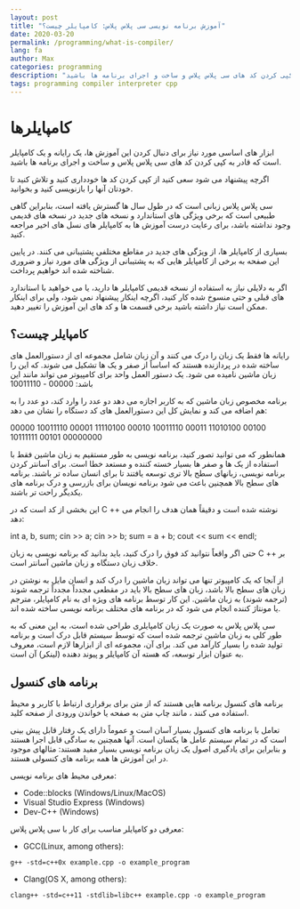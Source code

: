 ```yaml
---
layout: post
title: "آموزش برنامه نویسی سی پلاس پلاس: کامپایلر چیست؟"
date: 2020-03-20
permalink: /programming/what-is-compiler/
lang: fa
author: Max
categories: programming
description: "ابزار های اساسی مورد نیاز برای دنبال کردن این آموزش ها، یک رایانه و یک کامپایلر است که قادر به کپی کردن کد های سی پلاس پلاس و ساخت و اجرای برنامه ها باشید."
tags: programming compiler interpreter cpp
---
```



# کامپایلرها

ابزار های اساسی مورد نیاز برای دنبال کردن این آموزش ها، یک رایانه و یک کامپایلر است که قادر به کپی کردن کد های سی پلاس پلاس و ساخت و اجرای برنامه ها باشید.

اگرچه پیشنهاد می شود سعی کنید از کپی کردن کد ها خودداری کنید و تلاش کنید تا خودتان آنها را بازنویسی کنید و بخوانید.

سی پلاس پلاس زبانی است که در طول سال ها گسترش یافته است، بنابراین گاهی طبیعی است که برخی ویژگی های استاندارد و نسخه های جدید در نسخه های قدیمی وجود نداشته باشد، برای رعایت درست آموزش ها به کامپایلر های نسل های اخیر مراجعه کنید.

بسیاری از کامپایلر ها، از ویژگی های جدید در مقاطع مختلفی پشتیبانی می کنند. در پایین این صفحه به برخی از کامپایلر هایی که به پشتیبانی از ویژگی های مورد نیاز و ضروری شناخته شده اند خواهیم پرداخت.

اگر به دلایلی نیاز به استفاده از نسخه قدیمی کامپایلر ها دارید، یا می خواهید با استاندارد های قبلی و حتی منسوخ شده کار کنید، اگرچه اینکار پیشنهاد نمی شود، ولی برای اینکار ممکن است نیاز داشته باشید برخی قسمت ها و کد های این آموزش را تغییر دهید.

## کامپایلر چیست؟

رایانه ها فقط یک زبان را درک می کنند و آن زبان شامل مجموعه ای از دستورالعمل های ساخته شده در پردازنده هستند که اساساً از صفر و یک ها تشکیل می شوند. که این را زبان ماشین نامیده می شود.
یک دستور العمل واحد برای کامپیوتر می تواند مانند این باشد:
00000 - 10011110

برنامه مخصوص زبان ماشین که به کاربر اجازه می دهد دو عدد را وارد کند، دو عدد را به هم اضافه می کند و نمایش کل این دستورالعمل های کد دستگاه را نشان می دهد:

00000  10011110
00001  11110100
00010  10011110
00011  11010100
00100  10111111
00101  00000000

همانطور که می توانید تصور کنید، برنامه نویسی به طور مستقیم به زبان ماشین فقط با استفاده از یک ها و صفر ها بسیار خسته کننده و مستعد خطا است. برای آسانتر کردن برنامه نویسی، زبانهای سطح بالا تری توسعه یافتند تا برای انسان ساده تر باشند. برنامه های سطح بالا همچنین باعث می شود برنامه نویسان برای بازرسی و درک برنامه های یکدیگر راحت تر باشند.

این بخشی از کد است که در C ++ نوشته شده است و دقیقاً همان هدف را انجام می دهد:

int a, b, sum;
cin >> a;
cin >> b;
sum = a + b;
cout << sum << endl;

حتی اگر واقعاً نتوانید کد فوق را درک کنید، باید بدانید که برنامه نویسی به زبان C ++ بر خلاف زبان دستگاه و زبان ماشین آسانتر است.

از آنجا که یک کامپیوتر تنها می تواند زبان ماشین را درک کند و انسان مایل به نوشتن در زبان های سطح بالا باشد، زبان های سطح بالا باید در مقطعی مجدداً مجدداً ترجمه شوند (ترجمه شوند) به زبان ماشین. این کار توسط برنامه های ویژه ای به نام کامپایلر، مترجم یا مونتاژ کننده انجام می شود که در برنامه های مختلف برنامه نویسی ساخته شده اند.

سی پلاس پلاس به صورت یک زبان کامپایلری طراحی شده است، به این معنی که به طور کلی به زبان ماشین ترجمه شده است که توسط سیستم قابل درک است و برنامه تولید شده را بسیار کارآمد می کند. برای آن، مجموعه ای از ابزارها لازم است، معروف به عنوان ابزار توسعه، که هسته آن کامپایلر و پیوند دهنده (لینکر) آن است.

## برنامه های کنسول

برنامه های کنسول برنامه هایی هستند که از متن برای برقراری ارتباط با کاربر و محیط استفاده می کنند ، مانند چاپ متن به صفحه یا خواندن ورودی از صفحه کلید.

تعامل با برنامه های کنسول بسیار آسان است و عموماً دارای یک رفتار قابل پیش بینی است که در تمام سیستم عامل ها یکسان است. آنها همچنین به سادگی قابل اجرا هستند و بنابراین برای یادگیری اصول یک زبان برنامه نویسی بسیار مفید هستند: مثالهای موجود در این آموزش ها همه برنامه های کنسولی هستند.

معرفی محیط های برنامه نویسی:

- Code::blocks (Windows/Linux/MacOS)
- Visual Studio Express (Windows)
- Dev-C++ (Windows)

معرفی دو کامپایلر مناسب برای کار با سی پلاس پلاس:

- GCC(Linux, among others):
```
g++ -std=c++0x example.cpp -o example_program
```

- Clang(OS X, among others):
```
clang++ -std=c++11 -stdlib=libc++ example.cpp -o example_program
```
